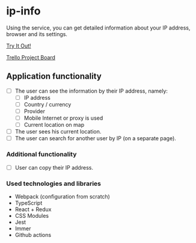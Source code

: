 # ip-info

Using the service, you can get detailed information about your IP address, browser and its settings.

[Try It Out!]()

[Trello Project Board](https://trello.com/b/ZBXRNgce)

## Application functionality

- [ ] The user can see the information by their IP address, namely:
  - [ ] IP address
  - [ ] Country / currency
  - [ ] Provider
  - [ ] Mobile Internet or proxy is used
  - [ ] Current location on map
- [ ] The user sees his current location.
- [ ] The user can search for another user by IP (on a separate page).

### Additional functionality

- [ ] User can copy their IP address.

### Used technologies and libraries

- Webpack (configuration from scratch)
- TypeScript
- React + Redux
- CSS Modules
- Jest
- Immer
- Github actions
